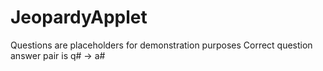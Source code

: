 # JeopardyApplet
Questions are placeholders for demonstration purposes
Correct question answer pair is q# -> a#
